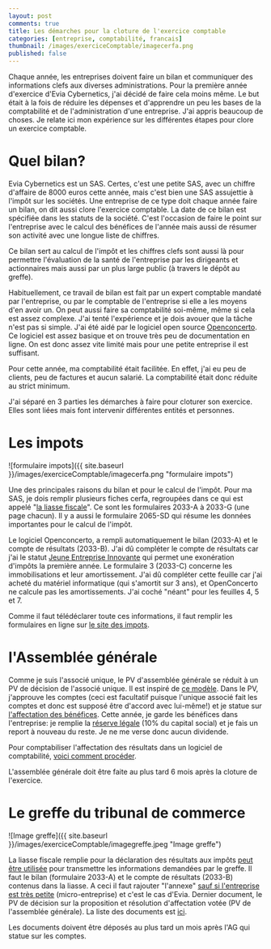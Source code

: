 ```yaml
---
layout: post
comments: true
title: Les démarches pour la cloture de l'exercice comptable
categories: [entreprise, comptabilité, francais]
thumbnail: /images/exerciceComptable/imagecerfa.png
published: false
---
```


Chaque année, les entreprises doivent faire un bilan et communiquer des informations clefs aux diverses administrations. Pour la première année d'exercice d'Evia Cybernetics, j'ai décidé de faire cela moins même. Le but était à la fois de réduire les dépenses et d'apprendre un peu les bases de la comptabilité et de l'administration d'une entreprise. J'ai appris beaucoup de choses. Je relate ici mon expérience sur les différentes étapes pour clore un exercice comptable.


# Quel bilan?

Evia Cybernetics est un SAS. Certes, c'est une petite SAS, avec un chiffre d'affaire de 8000 euros cette année, mais c'est bien une SAS assujettie à l'impôt sur les sociétés. Une entreprise de ce type doit chaque année faire un bilan, on dit aussi clore l'exercice comptable. La date de ce bilan est spécifiée dans les statuts de la société. C'est l'occasion de faire le point sur l'entreprise avec le calcul des bénéfices de l'année mais aussi de résumer son activité avec une longue liste de chiffres. 

Ce bilan sert au calcul de l'impôt et les chiffres clefs sont aussi là pour permettre l'évaluation de la santé de l'entreprise par les dirigeants et actionnaires mais aussi par un plus large public (à travers le dépôt au greffe).

Habituellement, ce travail de bilan est fait par un expert comptable mandaté par l'entreprise, ou par le comptable de l'entreprise si elle a les moyens d'en avoir un. On peut aussi faire sa comptabilité soi-même, même si cela est assez complexe. J'ai tenté l'expérience et je dois avouer que la tâche n'est pas si simple. J'ai été aidé par le logiciel open source [Openconcerto](https://www.openconcerto.org/). Ce logiciel est assez basique et on trouve très peu de documentation en ligne. On est donc assez vite limité mais pour une petite entreprise il est suffisant.

Pour cette année, ma comptabilité était facilitée. En effet, j'ai eu peu de clients, peu de factures et aucun salarié. La comptabilité était donc réduite au strict minimum.

J'ai séparé en 3 parties les démarches à faire pour cloturer son exercice. Elles sont liées mais font intervenir différentes entités et personnes.

# Les impots

![formulaire impots]({{ site.baseurl }}/images/exerciceComptable/imagecerfa.png "formulaire impots")

Une des principales raisons du bilan et pour le calcul de l'impôt. Pour ma SAS, je dois remplir plusieurs fiches cerfa, regroupées dans ce qui est appelé "[la liasse fiscale](https://www.impots.gouv.fr/portail/formulaire/2033-sd/bilan-simplifie)". Ce sont les formulaires 2033-A à 2033-G (une page chacun). Il y a aussi le formulaire 2065-SD qui résume les données importantes pour le calcul de l'impôt.

Le logiciel Openconcerto, a rempli automatiquement le bilan (2033-A) et le compte de résultats (2033-B). J'ai dû compléter le compte de résultats car j'ai le statut [Jeune Entreprise Innovante](https://www.legifrance.gouv.fr/affichCodeArticle.do;jsessionid=5FC3EE6C1A5F22E8450F0F89536A1068.tplgfr29s_2?idArticle=LEGIARTI000031011840&cidTexte=LEGITEXT000006069577&categorieLien=id&dateTexte=) qui permet une exonération d'impôts la première année.
Le formulaire 3 (2033-C) concerne les immobilisations et leur amortissement. J'ai dû compléter cette feuille car j'ai acheté du matériel informatique (qui s'amortit sur 3 ans), et OpenConcerto ne calcule pas les amortissements. J'ai coché "néant" pour les feuilles 4, 5 et 7.

Comme il faut télédéclarer toute ces informations, il faut remplir les formulaires en ligne sur [le site des impots](https://www.impots.gouv.fr/portail/).

# l'Assemblée générale


Comme je suis l'associé unique, le PV d'assemblée générale se réduit à un PV de décision de l'associé unique. Il est inspiré de [ce modèle](http://www.sas-sasu.info/sas-modele-de-pv-de-lassemblee-annuelle-pour-lapprobation-des-comptes/). Dans le PV, j'approuve les comptes (ceci est facultatif puisque l'unique associé fait les comptes et donc est supposé être d'accord avec lui-même!) et je statue sur [l'affectation des bénéfices](https://www.l-expert-comptable.com/a/37382-l-affectation-du-resultat-benefices-en-dividendes-ou-reserve.html). Cette année, je garde les bénéfices dans l'entreprise: je remplie la [réserve légale](https://www.lecoindesentrepreneurs.fr/reserve-legale-definition-dotation-fonctionnement/) (10% du capital social) et je fais un report à nouveau du reste. Je ne me verse donc aucun dividende. 

Pour comptabiliser l'affectation des résultats dans un logiciel de comptabilité, [voici comment procéder](https://www.compta-facile.com/comptabilisation-de-l-affectation-du-resultat/).

L'assemblée générale doit être faite au plus tard 6 mois après la cloture de l'exercice.

# Le greffe du tribunal de commerce

![Image greffe]({{ site.baseurl }}/images/exerciceComptable/imagegreffe.jpeg "Image greffe")

La liasse fiscale remplie pour la déclaration des résultats aux impôts [peut être utilisée](https://www.infogreffe.fr/informations-et-dossiers-entreprises/dossiers-thematiques/vie-de-entreprise/depot-des-comptes-sociaux.html?onglet=2) pour transmettre les informations demandées par le greffe. Il faut le bilan (formulaire 2033-A) et le compte de résultats (2033-B) contenus dans la liasse. A ceci il faut rajouter "l'annexe" [sauf si l'entreprise est très petite](https://www.compta-facile.com/simplifications-comptables-pour-les-micros-et-petites-entreprises/) (micro-entreprise) et c'est le cas d'Evia. Dernier document, le PV de décision sur la proposition et résolution d'affectation votée (PV de l'assemblée générale). La liste des documents est [ici](https://www.infogreffe.fr/documents/10179/0/liste_pieces_depot_comptes.pdf/a76662fc-dce6-4718-b79b-c774d7f8e6e9). 

Les documents doivent être déposés au plus tard un mois après l'AG qui statue sur les comptes.